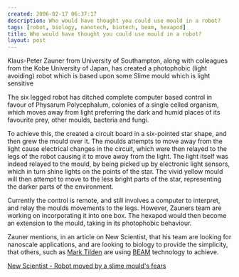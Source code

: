 ```yaml
---
created: 2006-02-17 06:37:17
description: Who would have thought you could use mould in a robot?
tags: [robot, biology, nanotech, biotech, beam, hexapod]
title: Who would have thought you could use mould in a robot?
layout: post
---
```

Klaus-Peter Zauner from University of Southampton, along with colleagues from the Kobe University of Japan, has created a photophobic (light avoiding) robot which is based upon some Slime mould which is light sensitive

The six legged robot has ditched complete computer based control in favour of Physarum Polycephalum, colonies of a single celled organism, which moves away from light preferring the dark and humid places of its favourite prey, other moulds, bacteria and fungi.

To achieve this, the created a circuit board in a six-pointed star shape, and then grew the mould over it. The moulds attempts to move away from the light cause electrical changes in the circuit, which were then relayed to the legs of the robot causing it to move away from the light. The light itself was indeed relayed to the mould, by being picked up by electronic light sensors, which in turn shine lights on the points of the star. The vivid yellow mould will then attempt to move to the less bright parts of the star, representing the darker parts of the environment.

Currently the control is remote, and still involves a computer to interpret, and relay the moulds movements to the legs. However, Zauners team are working on incorporating it into one box. The hexapod would then become an extension to the mould, taking in its photophobic behaviour.

Zauner mentions, in an article on New Scientist, that his team are looking for nanoscale applications, and are looking to biology to provide the simplicity, that others, such as [Mark Tilden](/wiki/mark_tilden "Mark Tilden") are using [BEAM](/wiki/beam_robots "Biology, Electronics, Aesthetics and Mechanics") technology to achieve.

[New Scientist - Robot moved by a slime mould's fears](http://www.newscientist.com/channel/mech-tech/dn8718)
